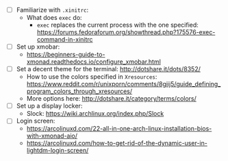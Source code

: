 
- [ ] Familiarize with `.xinitrc`:
  - What does `exec` do:
    - `exec` replaces the current process with the one specified: https://forums.fedoraforum.org/showthread.php?175576-exec-command-in-xinitrc
- [ ] Set up xmobar:
  - https://beginners-guide-to-xmonad.readthedocs.io/configure_xmobar.html
- [ ] Set a decent theme for the terminal: http://dotshare.it/dots/8352/
  - How to use the colors specified in `Xresources`: https://www.reddit.com/r/unixporn/comments/8giij5/guide_defining_program_colors_through_xresources/
  - More options here: http://dotshare.it/category/terms/colors/
- [ ] Set up a display locker:
  - Slock: https://wiki.archlinux.org/index.php/Slock
- [ ] Login screen:
  - https://arcolinuxd.com/22-all-in-one-arch-linux-installation-bios-with-xmonad-aio/
  - https://arcolinuxd.com/how-to-get-rid-of-the-dynamic-user-in-lightdm-login-screen/
